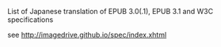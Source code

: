 List of Japanese translation of EPUB 3.0(.1), EPUB 3.1 and W3C specifications

see http://imagedrive.github.io/spec/index.xhtml
